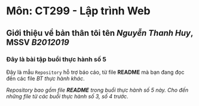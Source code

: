 # Môn: CT299 - Lập trình Web
## Giới thiệu về bản thân tôi tên *Nguyễn Thanh Huy*, MSSV *B2012019*
### Đây là bài tập buổi thực hành số 5

Đây là mẫu `Repository` hỗ trợ báo cáo, từ file **README** mà bạn đang đọc đến các file *BT thực hành khác*.

*Repository bao gồm file **README** trong buổi thực hành số 5 này.
Cho đến những file từ các buổi thực hành số 3, số 4 trước*.
